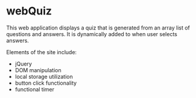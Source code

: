 # webQuiz

This web application displays a quiz that is generated from an array list of questions and answers. It is dynamically added to when user selects answers. 

Elements of the site include: 
<br />
  * jQuery <br />
  * DOM manipulation <br />
  * local storage utilization <br />
  * button click functionality <br />
  * functional timer
